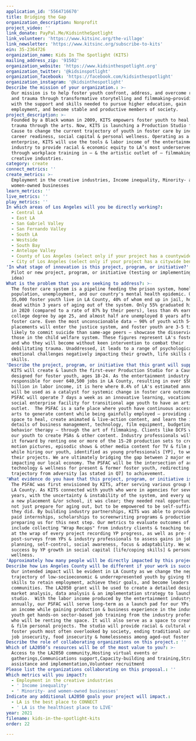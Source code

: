 ```yaml
---
application_id: '5564716670'
title: Bridging the Gap
organization_description: Nonprofit
project_video: ''
link_donate: PayPal.Me/KidsintheSpotlight
link_volunteer: 'https://www.kitsinc.org/the-village'
link_newsletter: 'https://www.kitsinc.org/subscribe-to-kits'
ein: 35-2364726
organization_name: Kids In The Spotlight (KITS)
mailing_address_zip: '91502'
organization_website: 'https://www.kidsinthespotlight.org'
organization_twitter: '@kidsinspotlight'
organization_facebook: 'https://facebook.com/kidsinthespotlight'
organization_instagram: '@kidsinthespotlight'
Describe the mission of your organization.: >-
  Our mission is to help foster youth confront, address, and overcome rejection
  and trauma through transformative storytelling and filmmaking—providing them
  with the support and skills needed to pursue higher education, gain
  employment, and become stable and productive members of society.
project_description: >-
  Founded by a Black woman in 2009, KITS empowers foster youth to heal from
  trauma through the arts. Now, KITS is launching a Production Studio for a
  Cause to change the current trajectory of youth in foster care by increasing
  career readiness, social capital & personal wellness. Operating as a social
  enterprise, KITS will use the tools & labor income of the entertainment
  industry to provide racial & economic equity to LA’s most underserved youth
  through workplace training in – & the artistic outlet of – filmmaking & other
  creative industries. 
category: create
connect_metrics: ''
create_metrics: >-
  Employment in the creative industries, Income inequality, Minority- and
  women-owned businesses
learn_metrics: ''
live_metrics: ''
play_metrics: ''
In which areas of Los Angeles will you be directly working?:
  - Central LA
  - East LA
  - San Gabriel Valley
  - San Fernando Valley
  - South LA
  - Westside
  - South Bay
  - Antelope Valley
  - County of Los Angeles (select only if your project has a countywide benefit)
  - City of Los Angeles (select only if your project has a citywide benefit)
'In what stage of innovation is this project, program, or initiative?': >-
  Pilot or new project, program, or initiative (testing or implementing a new
  idea)
What is the problem that you are seeking to address?: >-
  The foster care system is a pipeline feeding the prison system, homeless
  population, unemployment, and our country's mental health epidemic. Over
  35,000 foster youth live in LA County, 40% of whom end up in jail, homeless or
  dead within 3 years of aging out of the system. Only 55% graduated high school
  in 2020 (compared to a rate of 87% by their peers), less than 4% earn a
  college degree by age 25, and almost half are unemployed 8 years after leaving
  foster care. Even the most unconscionable data – 90% of youth with 5+
  placements will enter the justice system, and foster youth are 3-5 times more
  likely to commit suicide than same-age peers – showcase the disservice done to
  those in the child welfare system. These figures represent LA's foster youth
  and who they will become without keen intervention to combat their
  debilitating trauma. Unaddressed, it leads to a range of psychological and
  emotional challenges negatively impacting their growth, life skills & coping
  skills.
'Describe the project, program, or initiative that this grant will support to address the problem identified.': >-
  KITS will create & launch the first-ever Production Studio for a Cause [PSFAC]
  designed for foster youth, ages 18-24. As the entertainment industry is
  responsible for over 640,500 jobs in LA County, resulting in over $58.8
  billion in labor income, it is here where 8.4% of LA's estimated annual gross
  will be used as a catalyst for systemic change in foster care outcomes. The
  PSFAC will operate 7 days a week as an innovative learning, vocational &
  social enterprise facility for transitional age youth to have an artistic
  outlet.  The PSFAC is a safe place where youth have continuous access to the
  arts to generate content while being gainfully employed – providing a creative
  space to heal, create animated & live-action content, and learn the intricate
  details of business management, technology, film equipment, budgeting &
  behavior therapy – through the art of filmmaking. Clients like DCFS will hire
  our youth to create PSAs & other content. Industry professionals will also pay
  it forward by renting one or more of the 15-20 production sets to create their
  motion pictures, episodic shows & other media content for TV & film projects
  while hiring our youth, identified as young professionals [YP], to work on
  their projects. We are ultimately bridging the gap between 2 major entities
  impacting our local economy. The PSFAC will be the intersection of arts,
  technology & wellness for present & former foster youth, redirecting the
  trajectory from adversity [as stated in Q7] to achievement.
'What evidence do you have that this project, program, or initiative is or will be successful, and how will you define and measure success?': >-
  The PSFAC was first envisioned by KITS, after serving various group homes in
  LA County. As KITS connected with youth who were in agencies for several
  years, with the uncertainty & instability of the system, and every upheaval of
  a new placement &/or school, it was clear; they needed real opportunities to
  not just prepare for aging out, but to be empowered to be self-sufficient as
  they did. By building industry partnerships, KITS was able to provide youth
  paid internships, scholarships to screenwriting programs & production jobs,
  preparing us for this next step. Our metrics to evaluate outcomes of the PSFAC
  include collecting "Wrap Recaps" from industry clients & teaching team members
  at the wrap of every project recording YP progress, as well as pre- &
  post-surveys from YPs & industry professionals to assess gains in job skills,
  planning, self-control, social awareness, focus & adaptability. We will verify
  success by YP growth in social capital [life/coping skills] & personal
  wellness.
'Approximately how many people will be directly impacted by this project, program, or initiative?': '433'
Describe how Los Angeles County will be different if your work is successful.: >-
  Our intended impact will be evident in LA County as we change the negative
  trajectory of low-socioeconomic & underrepresented youth by giving them the
  skills to retain employment, achieve their goals, and become leaders in their
  communities. The LA2050 grant will be used to create a detailed design model,
  market analysis, data analysis & an implementation strategy to launch the
  studio.  With the labor income produced by the entertainment industry
  annually, our PSFAC will serve long-term as a launch pad for our YPs to earn
  an income while gaining production & business experience in the industry, as
  youth get hands-on sector-based job training from the industry professionals
  who will be renting the space. It will also serve as a space to create, write,
  & film personal projects. The studio will provide racial & cultural equity to
  foster youth most often overlooked by society, ending traditional outcomes of
  job insecurity, food insecurity & homelessness among aged-out foster youth.
Describe the role of collaborating organizations on this project.: ''
Which of LA2050’s resources will be of the most value to you?: >-
  Access to the LA2050 community,Hosting virtual events or
  gatherings,Communications support,Capacity-building and training,Strategy
  assistance and implementation,Volunteer recruitment
Please list the organizations collaborating on this proposal.: ''
Which metrics will you impact?:
  - Employment in the creative industries
  - ' Income inequality'
  - ' Minority- and women-owned businesses'
Indicate any additional LA2050 goals your project will impact.:
  - LA is the best place to CONNECT
  - ' LA is the healthiest place to LIVE'
year: 2021
filename: kids-in-the-spotlight-kits
order: 22

---
```

